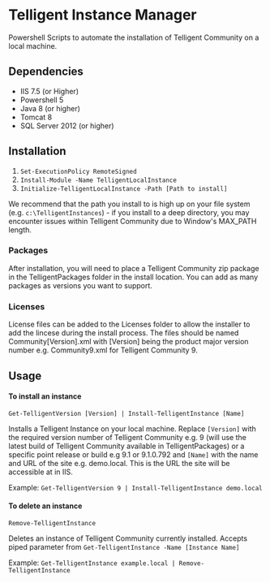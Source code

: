 # Telligent Instance Manager
Powershell Scripts to automate the installation of Telligent Community on a local machine.

## Dependencies
* IIS 7.5 (or Higher)
* Powershell 5
* Java 8 (or higher)
* Tomcat 8 
* SQL Server 2012 (or higher)

## Installation
1. `Set-ExecutionPolicy RemoteSigned`
2. `Install-Module -Name TelligentLocalInstance`
3. `Initialize-TelligentLocalInstance -Path [Path to install]`

We recommend that the path you install to is high up on your file system (e.g. `c:\TelligentInstances`) - if you install to a deep directory, you may encounter issues within Telligent Community due to Window's MAX_PATH length.

### Packages

After installation, you will need to place a Telligent Community zip package in the TelligentPackages folder in the install location. You can add as many packages as versions you want to support. 

### Licenses

License files can be added to the Licenses folder to allow the installer to add the lincese during the install process. The files should be named Community[Version].xml with [Version] being the product major version number e.g. Community9.xml for Telligent Community 9.

## Usage

#### To install an instance

```Get-TelligentVersion [Version] | Install-TelligentInstance [Name]```

Installs a Telligent Instance on your local machine. Replace `[Version]` with the required version number of Telligent Community e.g. 9 (will use the latest build of Telligent Community available in TelligentPackages) or a specific point release or build  e.g 9.1 or 9.1.0.792 and `[Name]` with the name and URL of the site e.g. demo.local. This is the URL the site will be accessible at in IIS.

Example: `Get-TelligentVersion 9 | Install-TelligentInstance demo.local` 

#### To delete an instance
```Remove-TelligentInstance ```

Deletes an instance of Telligent Community currently installed. Accepts piped parameter from `Get-TelligentInstance -Name [Instance Name]`

Example: `Get-TelligentInstance example.local | Remove-TelligentInstance`
